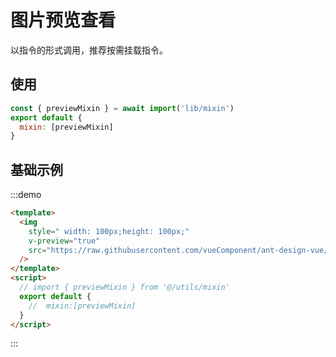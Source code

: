 # 图片预览查看

以指令的形式调用，推荐按需挂载指令。

## 使用

```js
const { previewMixin } = await import('lib/mixin')
export default {
  mixin: [previewMixin]
}
```

## 基础示例

:::demo

```html
<template>
  <img
    style=" width: 100px;height: 100px;"
    v-preview="true"
    src="https://raw.githubusercontent.com/vueComponent/ant-design-vue/master/components/vc-slick/assets/img/react-slick/abstract01.jpg"
  />
</template>
<script>
  // import { previewMixin } from '@/utils/mixin'
  export default {
    //  mixin:[previewMixin]
  }
</script>
```

:::
